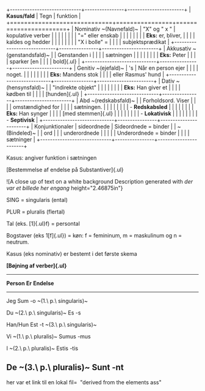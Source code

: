 +-----------------------------+----------------+-----------------------+
| **Kasus/fald**              | Tegn           | funktion              |
+=============================+================+=======================+
| Nominativ ~(Navnefald)~     | "X" og " x "   | kopulative verber     |
|                             |                |                       |
|                             |                | "=" eller enskab      |
|                             |                |                       |
|                             |                | **Eks:** er, bliver,  |
|                             |                | kaldes og hedder      |
|                             |                |                       |
|                             |                | "X i bolle" =         |
|                             |                | subjektsprædikat      |
+-----------------------------+----------------+-----------------------+
| Akkusativ ~(genstandsfald)~ |                | Genstanden i          |
|                             |                | sætningen             |
|                             |                |                       |
|                             |                | **Eks:** Peter        |
|                             |                | sparker [en           |
|                             |                | bold]{.ul}            |
+-----------------------------+----------------+-----------------------+
| Genitiv ~(ejefald)~         | 's             | Når en person ejer    |
|                             |                | noget.                |
|                             |                |                       |
|                             |                | **Eks:** Mandens stok |
|                             |                | eller Rasmus' hund    |
+-----------------------------+----------------+-----------------------+
| Dativ ~(hensynsfald)~       |                | "indirekte objekt"    |
|                             |                |                       |
|                             |                | **Eks:** Han giver et |
|                             |                | kødben til            |
|                             |                | [hunden]{.ul}         |
+-----------------------------+----------------+-----------------------+
| Abd ~(redskabsfald)~        |                | Forholdsord. Viser    |
|                             |                | omstændighed for      |
|                             |                | sætningen.            |
|                             |                |                       |
|                             |                | -   **Redskabsled**   |
|                             |                |                       |
|                             |                | **Eks:** Han synger   |
|                             |                | [med stemmen]{.ul}    |
|                             |                |                       |
|                             |                | -   **Lokativisk**    |
|                             |                |                       |
|                             |                | -   **Septivisk**     |
+-----------------------------+----------------+-----------------------+
| Konjunktionaler             | sideordnede    | Sideordnede = binder  |
| ~(Bindeled)~                |                | ord                   |
|                             | underordnede   |                       |
|                             |                | Underordnede = binder |
|                             |                | sætninger             |
+-----------------------------+----------------+-----------------------+

Kasus: angiver funktion i sætningen

[Bestemmelse af endelse på Substantiver]{.ul}

![A close up of text on a white background Description generated with
*der var et billede her engang*
height="2.46875in"}

SING = singularis (ental)

PLUR = pluralis (flertal)

Tal (eks. [1]{.ul}f) = persontal

Bogstaver (eks 1[f]{.ul}) = køn: f = femininum, m = maskulinum og n =
neutrum.

Kasus (eks nominativ) er bestemt i det første skema

**[Bøjning af verber]{.ul}**

  ------------------------------------------------------------------------
  **Person**                **Er**                   **Endelse**
  ------------------------- ------------------------ ---------------------
  Jeg                       Sum                      -o
  ~(1.\ p.\ singularis)~                             

  Du ~(2.\ p.\ singularis)~ Es                       -s

  Han/Hun                   Est                      -t
  ~(3.\ p.\ singularis)~                             

  Vi ~(1.\ p.\ pluralis)~   Sumus                    -mus

  I ~(2.\ p.\ pluralis)~    Estis                    -tis

  De ~(3.\ p.\ pluralis)~   Sunt                     -nt
  ------------------------------------------------------------------------

her var et link til en lokal fil=  "derived from the elements ass"
